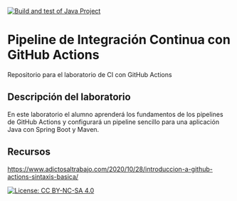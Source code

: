 [![Build and test of Java Project](https://github.com/ETSISI-EMS/ems2024-lab-1-3-ci-github-actions-belenmelero/actions/workflows/main.yml/badge.svg)](https://github.com/ETSISI-EMS/ems2024-lab-1-3-ci-github-actions-belenmelero/actions/workflows/main.yml)

# Pipeline de Integración Continua con GitHub Actions

Repositorio para el laboratorio de CI con GitHub Actions

## Descripción del laboratorio

En este laboratorio el alumno aprenderá los fundamentos de los pipelines de GitHub Actions y configurará un pipeline
sencillo para una aplicación Java con Spring Boot y Maven. 

## Recursos
https://www.adictosaltrabajo.com/2020/10/28/introduccion-a-github-actions-sintaxis-basica/

[![License: CC BY-NC-SA 4.0](https://img.shields.io/badge/License-CC_BY--NC--SA_4.0-lightgrey.svg)](https://creativecommons.org/licenses/by-nc-sa/4.0/)
